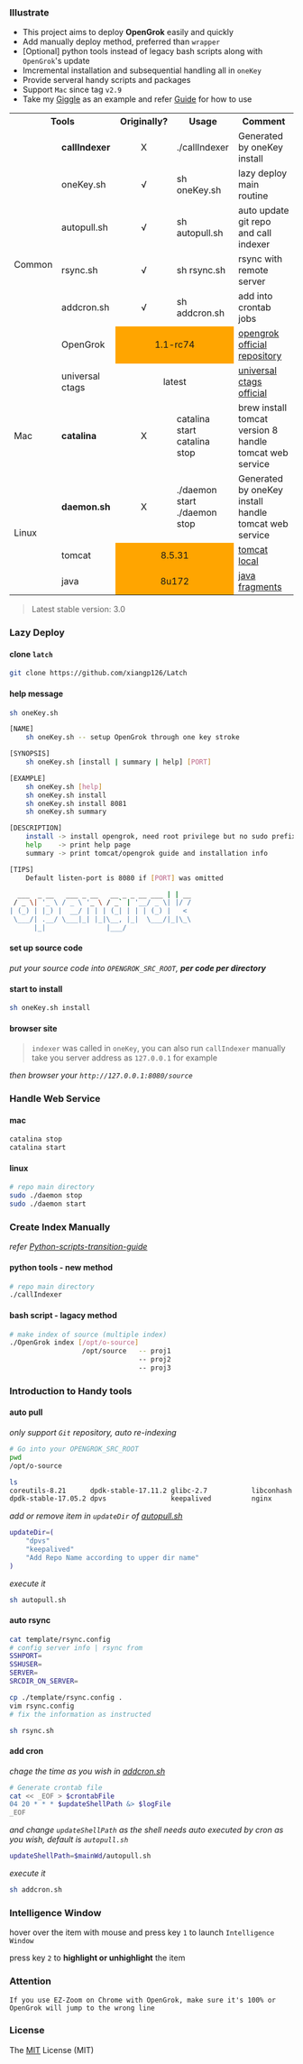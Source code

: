 ### Illustrate
- This project aims to deploy **OpenGrok** easily and quickly
- Add manually deploy method, preferred than `wrapper`
- [Optional] python tools instead of legacy bash scripts along with `OpenGrok`'s update
- Imcremental installation and subsequential handling all in `oneKey`
- Provide serveral handy scripts and packages
- Support `Mac` since tag `v2.9`
- Take my [Giggle](http://giggle.ddns.net:8080/source) as an example and refer [Guide](./gif/guide.gif) for how to use
<table width=100%>
    <tr align=center>
        <th colspan=2>Tools</th>
        <th>Originally?</th>
        <th>Usage</th>
        <th>Comment</th>
    </tr>
    <tr>
        <td rowspan=7>Common</td>
        <td><strong>callIndexer</strong></td>
        <td align=center>&Chi;</td>
        <td>./callIndexer</td>
        <td>Generated by oneKey install</td>
    </tr>
    <tr>
        <td>oneKey.sh</td>
        <td align=center>&radic;</td>
        <td>sh oneKey.sh</td>
        <td>lazy deploy main routine</td>
    </tr>
    <tr>
        <td>autopull.sh</td>
        <td align=center>&radic;</td>
        <td>sh autopull.sh</td>
        <td>auto update git repo and call indexer</td>
    </tr>
    <tr>
        <td>rsync.sh</td>
        <td align=center>&radic;</td>
        <td>sh rsync.sh</td>
        <td>rsync with remote server</td>
    </tr>
    <tr>
        <td>addcron.sh</td>
        <td align=center>&radic;</td>
        <td>sh addcron.sh</td>
        <td>add into crontab jobs</td>
    </tr>
    <tr>
        <td>OpenGrok</td>
        <td colspan=2 align=center bgcolor=orange>1.1-rc74</td>
        <td align=left><a href=https://github.com/oracle/opengrok>opengrok official repository</a></td>
    </tr>
    <tr>
        <td>universal ctags</td>
        <td colspan=2 align=center>latest</td>
        <td align=left><a href=https://github.com/universal-ctags/ctags>universal ctags official</a></td>
    </tr>
    <tr>
        <td rowspan=1>Mac</td>
        <td><strong>catalina</strong></td>
        <td align=center>&Chi;</td>
        <td>catalina start<br> catalina stop</td>
        <td>brew install tomcat version 8<br>handle tomcat web service</td>
    </tr>
    <tr>
        <td rowspan=3>Linux</td>
        <td><strong>daemon.sh</strong></td>
        <td align=center>&Chi;</td>
        <td>./daemon start<br>./daemon stop</td>
        <td>Generated by oneKey install<br>handle tomcat web service</td>
    </tr>
    <tr>
        <td>tomcat</td>
        <td colspan=2 align=center bgcolor=orange>8.5.31</td>
        <td align=left><a href=./packages>tomcat local</a></td>
    </tr>
    <tr>
        <td>java</td>
        <td colspan=2 align=center bgcolor=orange>8u172</td>
        <td align=left><a href=./packages/jdk-splits>java fragments</a></td>
    </tr>
</table>

> Latest stable version: 3.0

### Lazy Deploy
#### clone `latch`
```bash
git clone https://github.com/xiangp126/Latch
```

#### help message
```bash
sh oneKey.sh

[NAME]
    sh oneKey.sh -- setup OpenGrok through one key stroke

[SYNOPSIS]
    sh oneKey.sh [install | summary | help] [PORT]

[EXAMPLE]
    sh oneKey.sh [help]
    sh oneKey.sh install
    sh oneKey.sh install 8081
    sh oneKey.sh summary

[DESCRIPTION]
    install -> install opengrok, need root privilege but no sudo prefix
    help    -> print help page
    summary -> print tomcat/opengrok guide and installation info

[TIPS]
    Default listen-port is 8080 if [PORT] was omitted

  ___  _ __   ___ _ __   __ _ _ __ ___ | | __
 / _ \| '_ \ / _ \ '_ \ / _` | '__/ _ \| |/ /
| (_) | |_) |  __/ | | | (_| | | | (_) |   <
 \___/| .__/ \___|_| |_|\__, |_|  \___/|_|\_\
      |_|               |___/
```

#### set up source code

_put your source code into `OPENGROK_SRC_ROOT`, **per code per directory**_

#### start to install
```bash
sh oneKey.sh install
```

#### browser site
> `indexer` was called in `oneKey`, you can also run `callIndexer` manually<br>
> take you server address as `127.0.0.1` for example<br>

_then browser your `http://127.0.0.1:8080/source`_

### Handle Web Service
#### mac
```bash
catalina stop
catalina start
```

#### linux
```bash
# repo main directory
sudo ./daemon stop
sudo ./daemon start
```

### Create Index Manually

_refer [Python-scripts-transition-guide](https://github.com/oracle/opengrok/wiki/Python-scripts-transition-guide)_

#### python tools - new method
```bash
# repo main directory
./callIndexer
```

#### bash script - lagacy method
```bash
# make index of source (multiple index)
./OpenGrok index [/opt/o-source]
                  /opt/source   -- proj1
                                -- proj2
                                -- proj3
```

### Introduction to Handy tools
#### auto pull
_only support `Git` repository, auto re-indexing_

```bash
# Go into your OPENGROK_SRC_ROOT
pwd
/opt/o-source

ls
coreutils-8.21      dpdk-stable-17.11.2 glibc-2.7           libconhash
dpdk-stable-17.05.2 dpvs                keepalived          nginx
```

_add or remove item in *`updateDir`* of [autopull.sh](./autopull.sh)_

```bash
updateDir=(
    "dpvs"
    "keepalived"
    "Add Repo Name according to upper dir name"
)
```

_execute it_

```bash
sh autopull.sh
```

#### auto rsync
```bash
cat template/rsync.config
# config server info | rsync from
SSHPORT=
SSHUSER=
SERVER=
SRCDIR_ON_SERVER=

cp ./template/rsync.config .
vim rsync.config
# fix the information as instructed
```

```bash
sh rsync.sh
```

#### add cron
_chage the time as you wish in [addcron.sh](./addcron.sh)_

```bash
# Generate crontab file
cat << _EOF > $crontabFile
04 20 * * * $updateShellPath &> $logFile
_EOF
```

_and change *`updateShellPath`* as the shell needs auto executed by cron as you wish, default is `autopull.sh`_

```bash
updateShellPath=$mainWd/autopull.sh
```

_execute it_

```bash
sh addcron.sh
```
    
### Intelligence Window

hover over the item with mouse and press key `1` to launch `Intelligence Window`

press key `2` to **highlight or unhighlight** the item

### Attention
    If you use EZ-Zoom on Chrome with OpenGrok, make sure it's 100% or OpenGrok will jump to the wrong line
    
### License
The [MIT](./LICENSE.txt) License (MIT)
